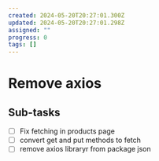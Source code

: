```yaml
---
created: 2024-05-20T20:27:01.300Z
updated: 2024-05-20T20:27:01.298Z
assigned: ""
progress: 0
tags: []
---
```


# Remove axios

## Sub-tasks

- [ ] Fix fetching in products page
- [ ] convert get and put methods to fetch 
- [ ] remove axios libraryr from package json
